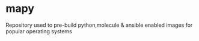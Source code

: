 # mapy

<!-- toc -->



<!-- tocstop -->

Repository used to pre-build python,molecule &amp; ansible enabled images for popular operating systems
